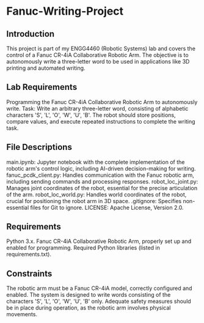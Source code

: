# Fanuc-Writing-Project
## Introduction
This project is part of my ENGG4460 (Robotic Systems) lab and covers the control of a Fanuc CR-4iA Collaborative Robotic Arm. The objective is to autonomously write a three-letter word to be used in applications like 3D printing and automated writing.

## Lab Requirements
Programming the Fanuc CR-4iA Collaborative Robotic Arm to autonomously write.
Task: Write an arbitrary three-letter word, consisting of alphabetic characters 'S', 'L', 'O', 'W', 'U', 'B'.
The robot should store positions, compare values, and execute repeated instructions to complete the writing task.

## File Descriptions
main.ipynb: Jupyter notebook with the complete implementation of the robotic arm's control logic, including AI-driven decision-making for writing.
fanuc_pcdk_client.py: Handles communication with the Fanuc robotic arm, including sending commands and processing responses.
robot_loc_joint.py: Manages joint coordinates of the robot, essential for the precise articulation of the arm.
robot_loc_world.py: Handles world coordinates of the robot, crucial for positioning the robot arm in 3D space.
.gitignore: Specifies non-essential files for Git to ignore.
LICENSE: Apache License, Version 2.0.

## Requirements
Python 3.x.
Fanuc CR-4iA Collaborative Robotic Arm, properly set up and enabled for programming.
Required Python libraries (listed in requirements.txt).

## Constraints
The robotic arm must be a Fanuc CR-4iA model, correctly configured and enabled.
The system is designed to write words consisting of the characters 'S', 'L', 'O', 'W', 'U', 'B' only.
Adequate safety measures should be in place during operation, as the robotic arm involves physical movements.
